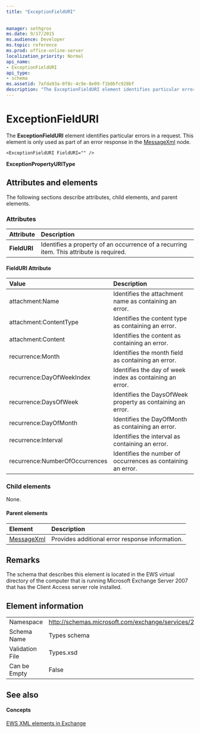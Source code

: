```yaml
---
title: "ExceptionFieldURI"
 
 
manager: sethgros
ms.date: 9/17/2015
ms.audience: Developer
ms.topic: reference
ms.prod: office-online-server
localization_priority: Normal
api_name:
- ExceptionFieldURI
api_type:
- schema
ms.assetid: 7afda93a-0f8c-4c9e-8e09-f1b0bfc928bf
description: "The ExceptionFieldURI element identifies particular errors in a request. This element is only used as part of an error response in the MessageXml node."
---
```


# ExceptionFieldURI

The **ExceptionFieldURI** element identifies particular errors in a request. This element is only used as part of an error response in the [MessageXml](messagexml.md) node. 
  
```
<ExceptionFieldURI FieldURI="" />
```

 **ExceptionPropertyURIType**
## Attributes and elements

The following sections describe attributes, child elements, and parent elements.
  
### Attributes

|**Attribute**|**Description**|
|:-----|:-----|
|**FieldURI** <br/> |Identifies a property of an occurrence of a recurring item. This attribute is required.  <br/> |
   
#### FieldURI Attribute

|**Value**|**Description**|
|:-----|:-----|
|attachment:Name  <br/> |Identifies the attachment name as containing an error.  <br/> |
|attachment:ContentType  <br/> |Identifies the content type as containing an error.  <br/> |
|attachment:Content  <br/> |Identifies the content as containing an error.  <br/> |
|recurrence:Month  <br/> |Identifies the month field as containing an error.  <br/> |
|recurrence:DayOfWeekIndex  <br/> |Identifies the day of week index as containing an error.  <br/> |
|recurrence:DaysOfWeek  <br/> |Identifies the DaysOfWeek property as containing an error.  <br/> |
|recurrence:DayOfMonth  <br/> |Identifies the DayOfMonth as containing an error.  <br/> |
|recurrence:Interval  <br/> |Identifies the interval as containing an error.  <br/> |
|recurrence:NumberOfOccurrences  <br/> |Identifies the number of occurrences as containing an error.  <br/> |
   
### Child elements

None.
  
#### Parent elements

|**Element**|**Description**|
|:-----|:-----|
|[MessageXml](messagexml.md) <br/> |Provides additional error response information.  <br/> |
   
## Remarks

The schema that describes this element is located in the EWS virtual directory of the computer that is running Microsoft Exchange Server 2007 that has the Client Access server role installed.
  
## Element information

|||
|:-----|:-----|
|Namespace  <br/> |http://schemas.microsoft.com/exchange/services/2006/types  <br/> |
|Schema Name  <br/> |Types schema  <br/> |
|Validation File  <br/> |Types.xsd  <br/> |
|Can be Empty  <br/> |False  <br/> |
   
## See also

#### Concepts

[EWS XML elements in Exchange](ews-xml-elements-in-exchange.md)

